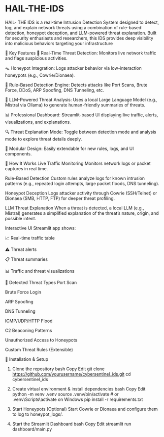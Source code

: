 # HAIL-THE-IDS
HAIL- THE IDS is a real-time Intrusion Detection System designed to detect, log, and explain network threats using a combination of rule-based detection, honeypot deception, and LLM-powered threat explanation. Built for security enthusiasts and researchers, this IDS provides deep visibility into malicious behaviors targeting your infrastructure


🧠 Key Features
📡 Real-Time Threat Detection: Monitors live network traffic and flags suspicious activities.

🪤 Honeypot Integration: Logs attacker behavior via low-interaction honeypots (e.g., Cowrie/Dionaea).

🧾 Rule-Based Detection Engine: Detects attacks like Port Scans, Brute Force, DDoS, ARP Spoofing, DNS Tunneling, etc.

🤖 LLM-Powered Threat Analysis: Uses a local Large Language Model (e.g., Mistral via Ollama) to generate human-friendly summaries of threats.

📊 Professional Dashboard: Streamlit-based UI displaying live traffic, alerts, visualizations, and explanations.

🔍 Threat Explanation Mode: Toggle between detection mode and analysis mode to explore threat details deeply.

📁 Modular Design: Easily extendable for new rules, logs, and UI components.


🚀 How It Works
Live Traffic Monitoring
Monitors network logs or packet captures in real time.

Rule-Based Detection
Custom rules analyze logs for known intrusion patterns (e.g., repeated login attempts, large packet floods, DNS tunneling).

Honeypot Deception
Logs attacker activity through Cowrie (SSH/Telnet) or Dionaea (SMB, HTTP, FTP) for deeper threat profiling.

LLM Threat Explanation
When a threat is detected, a local LLM (e.g., Mistral) generates a simplified explanation of the threat’s nature, origin, and possible intent.

Interactive UI
Streamlit app shows:

📈 Real-time traffic table

⚠️ Threat alerts

📋 Threat summaries

📊 Traffic and threat visualizations

🧪 Detected Threat Types
Port Scan

Brute Force Login

ARP Spoofing

DNS Tunneling

ICMP/UDP/HTTP Flood

C2 Beaconing Patterns

Unauthorized Access to Honeypots

Custom Threat Rules (Extensible)

🔧 Installation & Setup
1. Clone the repository
bash
Copy
Edit
git clone https://github.com/yourusername/cybersentinel_ids.git
cd cybersentinel_ids
2. Create virtual environment & install dependencies
bash
Copy
Edit
python -m venv .venv
source .venv/bin/activate  # or .venv\Scripts\activate on Windows
pip install -r requirements.txt
3. Start Honeypots (Optional)
Start Cowrie or Dionaea and configure them to log to honeypot_logs/.

4. Start the Streamlit Dashboard
bash
Copy
Edit
streamlit run dashboard/main.py
